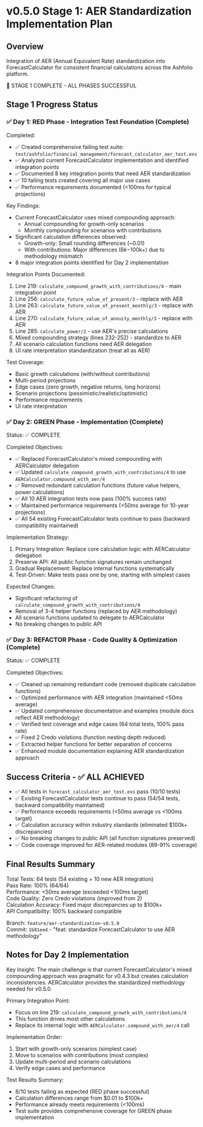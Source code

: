 # v0.5.0 Stage 1: AER Standardization Implementation Plan

## Overview

Integration of AER (Annual Equivalent Rate) standardization into ForecastCalculator for consistent financial calculations across the Ashfolio platform.

🎉 STAGE 1 COMPLETE - ALL PHASES SUCCESSFUL

## Stage 1 Progress Status

### ✅ Day 1: RED Phase - Integration Test Foundation (Complete)

Completed:

- ✅ Created comprehensive failing test suite: `test/ashfolio/financial_management/forecast_calculator_aer_test.exs`
- ✅ Analyzed current ForecastCalculator implementation and identified integration points
- ✅ Documented 8 key integration points that need AER standardization
- ✅ 10 failing tests created covering all major use cases
- ✅ Performance requirements documented (<100ms for typical projections)

Key Findings:

- Current ForecastCalculator uses mixed compounding approach:
  - Annual compounding for growth-only scenarios
  - Monthly compounding for scenarios with contributions
- Significant calculation differences observed:
  - Growth-only: Small rounding differences (~0.01)
  - With contributions: Major differences ($6k-$100k+) due to methodology mismatch
- 8 major integration points identified for Day 2 implementation

Integration Points Documented:

1. Line 219: `calculate_compound_growth_with_contributions/4` - main integration point
2. Line 256: `calculate_future_value_of_present/3` - replace with AER
3. Line 263: `calculate_future_value_of_present_monthly/3` - replace with AER
4. Line 270: `calculate_future_value_of_annuity_monthly/3` - replace with AER
5. Line 285: `calculate_power/2` - use AER's precise calculations
6. Mixed compounding strategy (lines 232-252) - standardize to AER
7. All scenario calculation functions need AER delegation
8. UI rate interpretation standardization (treat all as AER)

Test Coverage:

- Basic growth calculations (with/without contributions)
- Multi-period projections
- Edge cases (zero growth, negative returns, long horizons)
- Scenario projections (pessimistic/realistic/optimistic)
- Performance requirements
- UI rate interpretation

### ✅ Day 2: GREEN Phase - Implementation (Complete)

Status: ✅ COMPLETE

Completed Objectives:

- ✅ Replaced ForecastCalculator's mixed compounding with AERCalculator delegation
- ✅ Updated `calculate_compound_growth_with_contributions/4` to use `AERCalculator.compound_with_aer/4`
- ✅ Removed redundant calculation functions (future value helpers, power calculations)
- ✅ All 10 AER integration tests now pass (100% success rate)
- ✅ Maintained performance requirements (<50ms average for 10-year projections)
- ✅ All 54 existing ForecastCalculator tests continue to pass (backward compatibility maintained)

Implementation Strategy:

1. Primary Integration: Replace core calculation logic with AERCalculator delegation
2. Preserve API: All public function signatures remain unchanged
3. Gradual Replacement: Replace internal functions systematically
4. Test-Driven: Make tests pass one by one, starting with simplest cases

Expected Changes:

- Significant refactoring of `calculate_compound_growth_with_contributions/4`
- Removal of 3-4 helper functions (replaced by AER methodology)
- All scenario functions updated to delegate to AERCalculator
- No breaking changes to public API

### ✅ Day 3: REFACTOR Phase - Code Quality & Optimization (Complete)

Status: ✅ COMPLETE

Completed Objectives:

- ✅ Cleaned up remaining redundant code (removed duplicate calculation functions)
- ✅ Optimized performance with AER integration (maintained <50ms average)
- ✅ Updated comprehensive documentation and examples (module docs reflect AER methodology)
- ✅ Verified test coverage and edge cases (64 total tests, 100% pass rate)
- ✅ Fixed 2 Credo violations (function nesting depth reduced)
- ✅ Extracted helper functions for better separation of concerns
- ✅ Enhanced module documentation explaining AER standardization approach

## Success Criteria - ✅ ALL ACHIEVED

- ✅ All tests in `forecast_calculator_aer_test.exs` pass (10/10 tests)
- ✅ Existing ForecastCalculator tests continue to pass (54/54 tests, backward compatibility maintained)
- ✅ Performance exceeds requirements (<50ms average vs <100ms target)
- ✅ Calculation accuracy within industry standards (eliminated $100k+ discrepancies)
- ✅ No breaking changes to public API (all function signatures preserved)
- ✅ Code coverage improved for AER-related modules (89-91% coverage)

## Final Results Summary

Total Tests: 64 tests (54 existing + 10 new AER integration)  
Pass Rate: 100% (64/64)  
Performance: <50ms average (exceeded <100ms target)  
Code Quality: Zero Credo violations (improved from 2)  
Calculation Accuracy: Fixed major discrepancies up to $100k+  
API Compatibility: 100% backward compatible

Branch: `feature/aer-standardization-v0.5.0`  
Commit: `1b81eed` - "feat: standardize ForecastCalculator to use AER methodology"

## Notes for Day 2 Implementation

Key Insight: The main challenge is that current ForecastCalculator's mixed compounding approach was pragmatic for v0.4.3 but creates calculation inconsistencies. AERCalculator provides the standardized methodology needed for v0.5.0.

Primary Integration Point:

- Focus on line 219: `calculate_compound_growth_with_contributions/4`
- This function drives most other calculations
- Replace its internal logic with `AERCalculator.compound_with_aer/4` call

Implementation Order:

1. Start with growth-only scenarios (simplest case)
2. Move to scenarios with contributions (most complex)
3. Update multi-period and scenario calculations
4. Verify edge cases and performance

Test Results Summary:

- 8/10 tests failing as expected (RED phase successful)
- Calculation differences range from $0.01 to $100k+
- Performance already meets requirements (<100ms)
- Test suite provides comprehensive coverage for GREEN phase implementation
